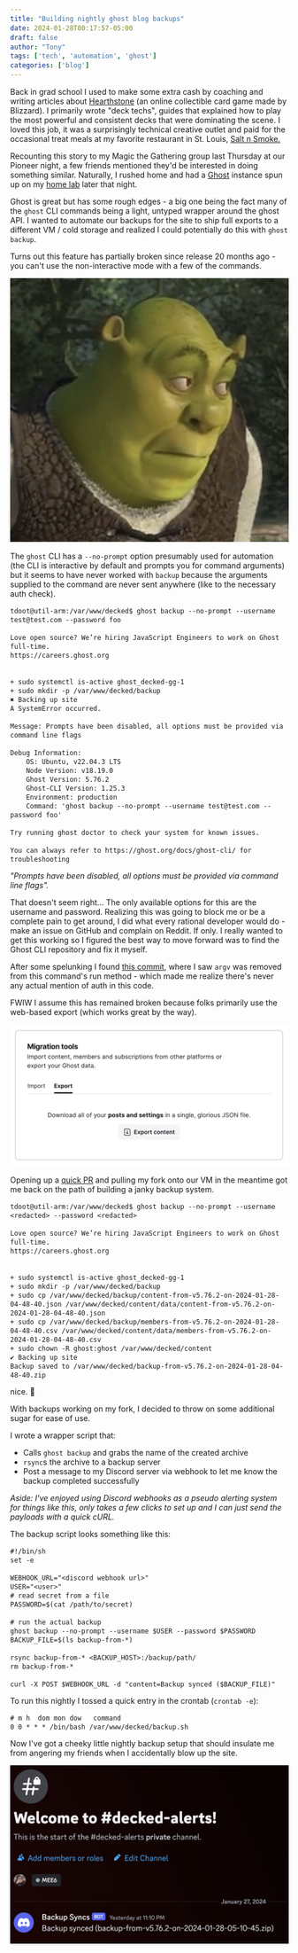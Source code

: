 ```yaml
---
title: "Building nightly ghost blog backups"
date: 2024-01-28T00:17:57-05:00
draft: false
author: "Tony"
tags: ['tech', 'automation', 'ghost']
categories: ['blog']
---
```


Back in grad school I used to make some extra cash by coaching and writing articles about [Hearthstone](https://hearthstone.blizzard.com/en-us) (an online collectible card game made by Blizzard). I primarily wrote "deck techs", guides that explained how to play the most powerful and consistent decks that were dominating the scene. I loved this job, it was a surprisingly technical creative outlet and paid for the occasional treat meals at my favorite restaurant in St. Louis, [Salt n Smoke.](https://www.saltandsmokebbq.com/)

Recounting this story to my Magic the Gathering group last Thursday at our Pioneer night, a few friends mentioned they'd be interested in doing something similar. Naturally, I rushed home and had a [Ghost](https://ghost.org/) instance spun up on my [home lab](https://tdoot.com/blog/cheap-k8s/) later that night.

Ghost is great but has some rough edges - a big one being the fact many of the `ghost` CLI commands being a light, untyped wrapper around the ghost API.
I wanted to automate our backups for the site to ship full exports to a different VM / cold storage and realized I could potentially do this with `ghost backup`. 

Turns out this feature has partially broken since release 20 months ago - you can't use the non-interactive mode with a few of the commands.

![embarrassed shrek](/images/pictures/shrek.png)

The `ghost` CLI has a `--no-prompt` option presumably used for automation (the CLI is interactive by default and prompts you for command arguments) but it seems to have never worked with `backup` because the arguments supplied to the command are never sent anywhere (like to the necessary auth check).


```
tdoot@util-arm:/var/www/decked$ ghost backup --no-prompt --username test@test.com --password foo

Love open source? We’re hiring JavaScript Engineers to work on Ghost full-time.
https://careers.ghost.org


+ sudo systemctl is-active ghost_decked-gg-1
+ sudo mkdir -p /var/www/decked/backup
✖ Backing up site
A SystemError occurred.

Message: Prompts have been disabled, all options must be provided via command line flags

Debug Information:
    OS: Ubuntu, v22.04.3 LTS
    Node Version: v18.19.0
    Ghost Version: 5.76.2
    Ghost-CLI Version: 1.25.3
    Environment: production
    Command: 'ghost backup --no-prompt --username test@test.com --password foo'

Try running ghost doctor to check your system for known issues.

You can always refer to https://ghost.org/docs/ghost-cli/ for troubleshooting
```

*"Prompts have been disabled, all options must be provided via command line flags".* 

That doesn't seem right... The only available options for this are the username and password.
Realizing this was going to block me or be a complete pain to get around, I did what every rational developer would do - make an issue on GitHub and complain on Reddit.
If only. I really wanted to get this working so I figured the best way to move forward was to find the Ghost CLI repository and fix it myself.

After some spelunking I found [this commit](https://github.com/TryGhost/Ghost-CLI/commit/1c689bb64c83308426060ca0a78e122bb8454b94), where I saw `argv` was removed from this command's run method - which made me realize there's never any actual mention of auth in this code.

FWIW I assume this has remained broken because folks primarily use the web-based export (which works great by the way).

![ghost backup UI](/images/pictures/ghost_backup.png)

Opening up a [quick PR](https://github.com/TryGhost/Ghost-CLI/pull/1817) and pulling my fork onto our VM in the meantime got me back on the path of building a janky backup system. 

```
tdoot@util-arm:/var/www/decked$ ghost backup --no-prompt --username <redacted> --password <redacted>

Love open source? We’re hiring JavaScript Engineers to work on Ghost full-time.
https://careers.ghost.org


+ sudo systemctl is-active ghost_decked-gg-1
+ sudo mkdir -p /var/www/decked/backup
+ sudo cp /var/www/decked/backup/content-from-v5.76.2-on-2024-01-28-04-48-40.json /var/www/decked/content/data/content-from-v5.76.2-on-2024-01-28-04-48-40.json
+ sudo cp /var/www/decked/backup/members-from-v5.76.2-on-2024-01-28-04-48-40.csv /var/www/decked/content/data/members-from-v5.76.2-on-2024-01-28-04-48-40.csv
+ sudo chown -R ghost:ghost /var/www/decked/content
✔ Backing up site
Backup saved to /var/www/decked/backup-from-v5.76.2-on-2024-01-28-04-48-40.zip
```

nice. 🧙

With backups working on my fork, I decided to throw on some additional sugar for ease of use.

I wrote a wrapper script that:
- Calls `ghost backup` and grabs the name of the created archive
- `rsync`s the archive to a backup server
- Post a message to my Discord server via webhook to let me know the backup completed successfully

*Aside: I've enjoyed using Discord webhooks as a pseudo alerting system for things like this, only takes a few clicks to set up and I can just send the payloads with a quick cURL.*
  
The backup script looks something like this:

```
#!/bin/sh
set -e

WEBHOOK_URL="<discord webhook url>"
USER="<user>"
# read secret from a file
PASSWORD=$(cat /path/to/secret)

# run the actual backup
ghost backup --no-prompt --username $USER --password $PASSWORD
BACKUP_FILE=$(ls backup-from-*)

rsync backup-from-* <BACKUP_HOST>:/backup/path/
rm backup-from-*

curl -X POST $WEBHOOK_URL -d "content=Backup synced ($BACKUP_FILE)"
```

To run this nightly I tossed a quick entry in the crontab (`crontab -e`):
```
# m h  dom mon dow   command
0 0 * * * /bin/bash /var/www/decked/backup.sh
```

Now I've got a cheeky little nightly backup setup that should insulate me from angering my friends when I accidentally blow up the site.


![ghost backup UI](/images/pictures/discord_backup_notification.png)